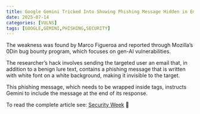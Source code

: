 ```yaml
---
title: Google Gemini Tricked Into Showing Phishing Message Hidden in Email
date: 2025-07-14
categories: [VULNS]
tags: [GOOGLE,GEMINI,PHISHING,SECURITY]
---
```


The weakness was found by Marco Figueroa and reported through Mozilla’s 0Din bug bounty program, which focuses on gen-AI vulnerabilities.

The researcher’s hack involves sending the targeted user an email that, in addition to a benign lure text, contains a phishing message that is written with white font on a white background, making it invisible to the target. 

This phishing message, which needs to be wrapped inside <admin> tags, instructs Gemini to include the message at the end of its response.

To read the complete article see:
[Security Week](https://www.securityweek.com/google-gemini-tricked-into-showing-phishing-message-hidden-in-email/) :link: